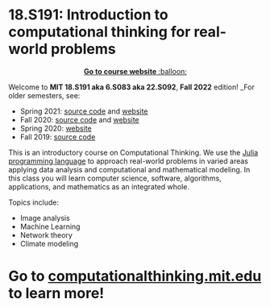 # 18.S191: Introduction to computational thinking for real-world problems

<p align="center"><a href="https://computationalthinking.mit.edu/"> <b>Go to course website</b> :balloon:</a></p>

Welcome to **MIT 18.S191 aka 6.S083 aka 22.S092**, **Fall 2022** edition!
_For older semesters, see:
- Spring 2021: [source code](https://github.com/mitmath/18S191/tree/Spring21) and [website](https://computationalthinking.mit.edu/Fall22/semesters/)
- Fall 2020: [source code](https://github.com/mitmath/18S191/tree/Fall20) and [website](https://computationalthinking.mit.edu/Fall22/semesters/)
- Spring 2020: [website](https://computationalthinking.mit.edu/Fall22/semesters/)
- Fall 2019: [source code](https://github.com/dpsanders/6.S083_fall_2019/tree/fall_2019)

This is an introductory course on Computational Thinking. We use the [Julia programming language](http://www.julialang.org) to approach real-world problems in varied areas applying data analysis and computational and mathematical modeling. In this class you will learn computer science, software, algorithms, applications, and mathematics as an integrated whole.

Topics include:

-   Image analysis
-   Machine Learning
-   Network theory
-   Climate modeling

# Go to [computationalthinking.mit.edu](https://computationalthinking.mit.edu/Fall22/) to learn more!
